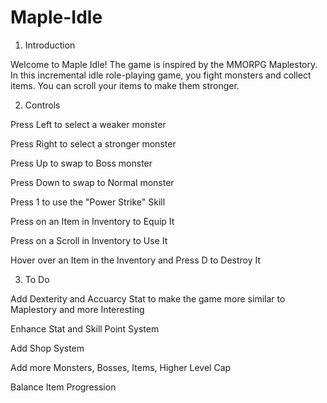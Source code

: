 # Maple-Idle
1. Introduction

Welcome to Maple Idle! The game is inspired by the MMORPG Maplestory. In this incremental idle role-playing game, you fight monsters and collect items. You can scroll your items to make them stronger.



2. Controls

Press Left to select a weaker monster

Press Right to select a stronger monster

Press Up to swap to Boss monster

Press Down to swap to Normal monster

Press 1 to use the "Power Strike" Skill

Press on an Item in Inventory to Equip It

Press on a Scroll in Inventory to Use It

Hover over an Item in the Inventory and Press D to Destroy It


3. To Do

Add Dexterity and Accuarcy Stat to make the game more similar to Maplestory and more Interesting

Enhance Stat and Skill Point System

Add Shop System

Add more Monsters, Bosses, Items, Higher Level Cap

Balance Item Progression



